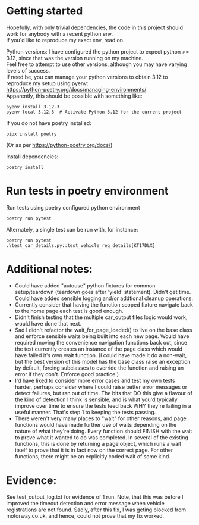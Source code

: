 Getting started
================
Hopefully, with only trivial dependencies, the code in this project should work for anybody with a recent python env.  
If you'd like to reproduce my exact env, read on.

Python versions:
I have configured the python project to expect python >= 3.12, since that was the version running on my machine.  
Feel free to attempt to use other versions, although you may have varying levels of success.  
If need be, you can manage your python versions to obtain 3.12 to reproduce my setup using pyenv:  
https://python-poetry.org/docs/managing-environments/  
Apparently, this should be possible with something like:    
```
pyenv install 3.12.3
pyenv local 3.12.3  # Activate Python 3.12 for the current project
```  

If you do not have poetry installed:  
```
pipx install poetry
```
(Or as per https://python-poetry.org/docs/)

Install dependencies:  
```
poetry install
```

Run tests in poetry environment
===============================
Run tests using poetry configured python environment  
```
poetry run pytest
```

Alternately, a single test can be run with, for instance:  
```
poetry run pytest .\test_car_details.py::test_vehicle_reg_details[KT17DLX]
```

Additional notes:
=================
- Could have added "autouse" python fixtures for common setup/teardown (teardown goes after 'yield' statement). Didn't get time. Could have added sensible logging and/or addtional cleanup operations.
- Currently consider that having the function scoped fixture navigate back to the home page each test is good enough.
- Didn't finish testing that the multiple car_output files logic would work, would have done that next.
- Sad I didn't refactor the wait_for_page_loaded() to live on the base class and enforce sensible waits being built into each new page. Would have required moving the convenience navigation functions back out, since the test currently creates an instance of the page class which would have failed it's own wait function. (I could have made it do a non-wait, but the best version of this model has the base class raise an exception by default, forcing subclasses to override the function and raising an error if they don't. Enforce good practice.)
- I'd have liked to consider more error cases and test my own tests harder, perhaps consider where I could raise better error messages or detect failures, but ran out of time. The bits that DO this give a flavour of the kind of detection I think is sensible, and is what you'd typically improve over time to ensure the tests feed back WHY they're failing in a useful manner. That's step 1 to keeping the tests passing.
- There weren't very many places to "wait" for other reasons, and page functions would have made further use of waits depending on the nature of what they're doing. Every function should FINISH with the wait to prove what it wanted to do was completed. In several of the existing functions, this is done by returning a page object, which runs a wait itself to prove that it is in fact now on the correct page. For other functions, there might be an explicitly coded wait of some kind.

Evidence:
=========
See test_output_log.txt for evidence of 1 run. Note, that this was before I improved the timeout detection and error message when vehicle registrations are not found. Sadly, after this fix, I was geting blocked from motorway.co.uk, and hence, could not prove that my fix worked.